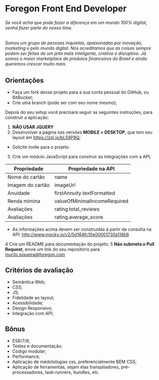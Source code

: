 Foregon Front End Developer
============================

###### Se você acha que pode fazer a diferença em um mundo 100% digital, venha fazer parte do nosso time.

###### Somos um grupo de pessoas inquietas, apaixonadas por inovação, marketing e pelo mundo digital. Nós acreditamos que as coisas sempre podem ser feitas de um jeito mais inteligente, criativo e disruptivo. Já somos o maior marketplace de produtos financeiros do Brasil e ainda queremos crescer muito mais.

Orientações
-----
* Faça um fork desse projeto para a sua conta pessoal do GitHub, ou BitBucket;
* Crie uma branch (pode ser com seu nome mesmo);

Depois do seu setup você precisará seguir as seguintes instruções, para construir a aplicação:

1. **NÃO USAR JQUERY**
2. Desenvolver a página nas versões **MOBILE** e **DESKTOP**, que tem seu layout em https://zpl.io/bL56P8Q;

  * Solicite invite para o projeto

3. Crie um módulo JavaScript para construir as integrações com a API;
  
Propriedade | Propriedade na API 
--- | ---
Nome do cartão | name
Imagem do cartão | imageUrl
Anuidade | firstAnnuity.textFormatted
Renda mímina | valueOfMinimalIncomeRequired
Avaliações | rating.total_reviews
Avaliações | rating.average_score

  * As informações acima devem ser construidas à partir da consulta na API: 
   http://www.mocky.io/v2/5d164fc10e00001730a118b8
  
4 Crie um README para documentação do projeto;
5 **Não submeta o Pull Request**, envie um link do seu repositório para murilo.siqueira@foregon.com


Critérios de avaliação
-----
* Semântica Web;
* CSS;
* JS;
* Fidelidade ao layout;
* Acessibilidade;
* Design Responsivo;
* Integração com API;

Bônus
-----
* ES6/7/8;
* Testes e documentação;
* Código modular;
* Performance;
* Aplicação de médotologias css, preferencialmente BEM CSS;
* Aplicação de ferramentas, sejam elas transpiladores, pré-processadores, task-runners, bundles, etc.
